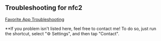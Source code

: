 ## Troubleshooting for nfc2

[Favorite App Troubleshooting](https://github.com/comuterongit/nfc2/blob/main/troubleshooting/favapps.md)

**If you problem isn't listed here, feel free to contact me! To do so, just run the shortcut, select "⚙️ Settings", and then tap "Contact".
